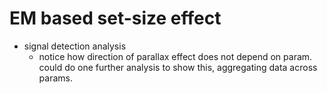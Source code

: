 # EM based set-size effect
- signal detection analysis
  - notice how direction of parallax effect does not depend on param. could do one further analysis to show this, aggregating data across params.
